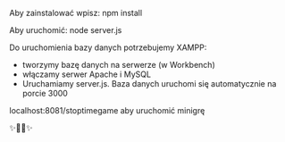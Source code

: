 Aby zainstalować wpisz:
npm install

Aby uruchomić:
node server.js

Do uruchomienia bazy danych potrzebujemy XAMPP:
- tworzymy bazę danych na serwerze (w Workbench)
- włączamy serwer Apache i MySQL
- Uruchamiamy server.js. Baza danych uruchomi się automatycznie na porcie 3000

localhost:8081/stoptimegame  aby uruchomić minigrę

✨🐢🚀✨
